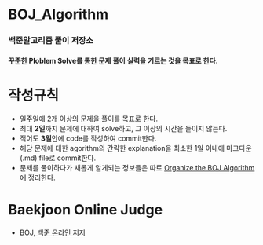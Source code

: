 # BOJ_Algorithm
### 백준알고리즘 풀이 저장소
#### 꾸준한 Ploblem Solve를 통한 문제 풀이 실력을 기르는 것을 목표로 한다.


# 작성규칙
* 일주일에 2개 이상의 문제을 풀이를 목표로 한다.
* 최대 **2일**까지 문제에 대하여 solve하고, 그 이상의 시간을 들이지 않는다.
* 적어도 **3일**안에 code를 작성하여 commit한다.
* 해당 문제에 대한 agorithm의 간략한 explanation을 최소한 1일 이내에 마크다운(.md) file로 commit한다.
* 문제를 풀이하다가 새롭게 알게되는 정보들은 따로 [Organize the BOJ Algorithm](https://github.com/EunsilGil/Oranize-the-BOJ-Algorithm)에 정리한다.

# Baekjoon Online Judge
* [BOJ, 백준 온라인 저지](https://www.acmicpc.net/)
